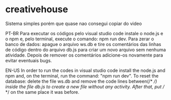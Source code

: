 # creativehouse
Sistema simples porém que quase nao consegui copiar do video

PT-BR
Para executar os códigos pelo visual studio code instale o node.js e o npm e, pelo terminal, execute o comando: npm run dev. 
Para zerar o banco de dados: apague o arquivo ws.db e tire os comentários das linhas de código dentro do arquivo db.js para criar um novo arquivo sem nenhuma atividade. Depois de remover os comentários adicione-os novamente para evitar eventuais bugs.

EN-US
In order to run the codes in visual studio code install the node.js and npm and, on the terminal, run the command: "npm run dev".
To reset the database: delete the file ws.db and remove the code lines between(/* */) inside the file db.js to create a new file without any activity. After that, put /* */ on the same place it was before.
